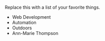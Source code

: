 Replace this with a list of your favorite things.
* Web Development
* Automation
* Outdoors
* Ann-Marie Thompson
